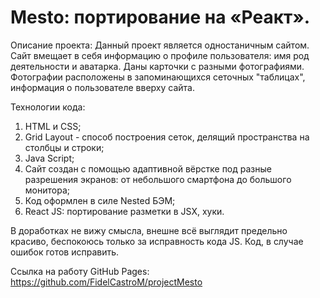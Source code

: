 # Mesto: портирование на «Реакт».

Описание проекта:
Данный проект является одностаничным сайтом. Сайт вмещает в себя информацию о профиле пользователя: имя род деятельности и аватарка. Даны карточки с разными фотографиями. Фотографии расположены в запоминающихся сеточных "таблицах", информация о пользователе вверху сайта.

Технологии кода:
1. HTML и CSS;
2. Grid Layout - способ построения сеток, делящий пространства на столбцы и строки;
3. Java Script;
4. Сайт создан с помощью адаптивной вёрстке под разные разрешения экранов: от небольшого смартфона до большого монитора;
5. Код оформлен в силе Nested БЭМ;
6. React JS: портирование разметки в JSX, хуки.

В доработках не вижу смысла, внешне всё выглядит предельно красиво, беспокоюсь только за исправность кода JS. Код, в случае ошибок готов исправить.

Ссылка на работу GitHub Pages: https://github.com/FidelCastroM/projectMesto